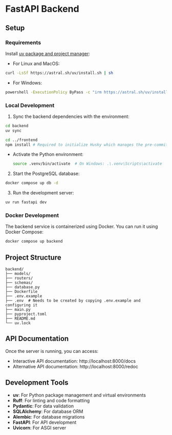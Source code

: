 # FastAPI Backend

## Setup

### Requirements

Install [uv package and project manager](https://docs.astral.sh/uv/):

- For Linux and MacOS:

```bash
curl -LsSf https://astral.sh/uv/install.sh | sh
```

- For Windows:

```bash
powershell -ExecutionPolicy ByPass -c "irm https://astral.sh/uv/install.ps1 | iex"
```

### Local Development

1. Sync the backend dependencies with the environment:

```bash
cd backend
uv sync

cd ../frontend
npm install # Required to initialize Husky which manages the pre-commit hooks
```

- Activate the Python environment:
  ```bash
  source .venv/bin/activate  # On Windows: .\.venv\Scripts\activate
  ```

2. Start the PostgreSQL database:

```bash
docker compose up db -d
```

3. Run the development server:

```bash
uv run fastapi dev
```

### Docker Development

The backend service is containerized using Docker. You can run it using Docker Compose:

```bash
docker compose up backend
```

## Project Structure

```
backend/
├── models/
├── routers/
├── schemas/
├── database.py
├── Dockerfile
├── .env.example
├── .env  # Needs to be created by copying .env.example and configuring it
├── main.py
├── pyproject.toml
├── README.md
└── uv.lock
```

## API Documentation

Once the server is running, you can access:

- Interactive API documentation: http://localhost:8000/docs
- Alternative API documentation: http://localhost:8000/redoc

## Development Tools

- **uv**: For Python package management and virtual environments
- **Ruff**: For linting and code formatting
- **Pydantic**: For data validation
- **SQLAlchemy**: For database ORM
- **Alembic**: For database migrations
- **FastAPI**: For API development
- **Uvicorn**: For ASGI server
